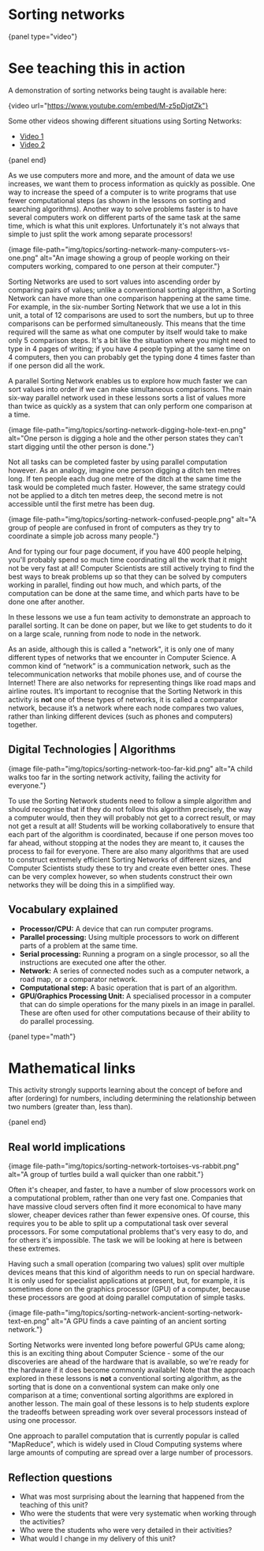 # Sorting networks

{panel type="video"}

# See teaching this in action

A demonstration of sorting networks being taught is available here:

{video url="https://www.youtube.com/embed/M-z5pDjqtZk"}

Some other videos showing different situations using Sorting Networks:

-   [Video 1](https://www.youtube.com/watch?v=LOxfdsBBjKI)
-   [Video 2](https://www.youtube.com/watch?v=30WcPnvfiKE)

{panel end}

As we use computers more and more, and the amount of data we use increases, we
want them to process information as quickly as possible.
One way to increase the speed of a computer is to write programs that use fewer
computational steps (as shown in the lessons on sorting and searching
algorithms).
Another way to solve problems faster is to have several computers work on
different parts of the same task at the same time, which is what this unit
explores.
Unfortunately it's not always that simple to just split the work among separate
processors!

{image file-path="img/topics/sorting-network-many-computers-vs-one.png" alt="An image showing a group of people working on their computers working, compared to one person at their computer."}

Sorting Networks are used to sort values into ascending order by comparing pairs
of values; unlike a conventional sorting algorithm, a Sorting Network can have
more than one comparison happening at the same time.
For example, in the six-number Sorting Network that we use a lot in this unit,
a total of 12 comparisons are used to sort the numbers, but up to three
comparisons can be performed simultaneously.
This means that the time required will the same as what one computer by itself
would take to make only 5 comparison steps.
It's a bit like the situation where you might need to type in 4 pages of
writing; if you have 4 people typing at the same time on 4 computers, then you
can probably get the typing done 4 times faster than if one person did all the
work.

A parallel Sorting Network enables us to explore how much faster we can sort
values into order if we can make simultaneous comparisons.
The main six-way parallel network used in these lessons sorts a list of values
more than twice as quickly as a system that can only perform one comparison at
a time.

{image file-path="img/topics/sorting-network-digging-hole-text-en.png" alt="One person is digging a hole and the other person states they can't start digging until the other person is done."}

Not all tasks can be completed faster by using parallel computation however.
As an analogy, imagine one person digging a ditch ten metres long.
If ten people each dug one metre of the ditch at the same time the task would
be completed much faster.
However, the same strategy could not be applied to a ditch ten metres deep, the
second metre is not accessible until the first metre has been dug.

{image file-path="img/topics/sorting-network-confused-people.png" alt="A group of people are confused in front of computers as they try to coordinate a simple job across many people."}

And for typing our four page document, if you have 400 people helping, you'll
probably spend so much time coordinating all the work that it might not be very
fast at all!
Computer Scientists are still actively trying to find the best ways to break
problems up so that they can be solved by computers working in parallel, finding
out how much, and which parts, of the computation can be done at the same time,
and which parts have to be done one after another.

In these lessons we use a fun team activity to demonstrate an approach to
parallel sorting.
It can be done on paper, but we like to get students to do it on a large scale,
running from node to node in the network.

As an aside, although this is called a "network", it is only one of many
different types of networks that we encounter in Computer Science.
A common kind of “network” is a communication network, such as the
telecommunication networks that mobile phones use, and of course the Internet!
There are also networks for representing things like road maps and airline
routes.
It’s important to recognise that the Sorting Network in this activity is **not**
one of these types of networks, it is called a comparator network, because it’s
a network where each node compares two values, rather than linking different
devices (such as phones and computers) together.

## Digital Technologies | Algorithms

{image file-path="img/topics/sorting-network-too-far-kid.png" alt="A child walks too far in the sorting network activity, failing the activity for everyone."}

To use the Sorting Network students need to follow a simple algorithm and should
recognise that if they do not follow this algorithm precisely, the way a
computer would, then they will probably not get to a correct result, or may not
get a result at all!
Students will be working collaboratively to ensure that each part of the
algorithm is coordinated, because if one person moves too far ahead, without
stopping at the nodes they are meant to, it causes the process to fail for
everyone.
There are also many algorithms that are used to construct extremely efficient
Sorting Networks of different sizes, and Computer Scientists study these to try
and create even better ones.
These can be very complex however, so when students construct their own networks
they will be doing this in a simplified way.

## Vocabulary explained

-   **Processor/CPU:** A device that can run computer programs.
-   **Parallel processing:** Using multiple processors to work on different
    parts of a problem at the same time.
-   **Serial processing:** Running a program on a single processor, so all the
    instructions are executed one after the other.
-   **Network:** A series of connected nodes such as a computer network, a road
    map, or a comparator network.
-   **Computational step:** A basic operation that is part of an algorithm.
-   **GPU/Graphics Processing Unit:** A specialised processor in a computer that
    can do simple operations for the many pixels in an image in parallel.
    These are often used for other computations because of their ability to do
    parallel processing.

{panel type="math"}

# Mathematical links

This activity strongly supports learning about the concept of before and after
(ordering) for numbers, including determining the relationship between two
numbers (greater than, less than).

{panel end}

## Real world implications

{image file-path="img/topics/sorting-network-tortoises-vs-rabbit.png" alt="A group of turtles build a wall quicker than one rabbit."}

Often it's cheaper, and faster, to have a number of slow processors work on a
computational problem, rather than one very fast one.
Companies that have massive cloud servers often find it more economical to have
many slower, cheaper devices rather than fewer expensive ones.
Of course, this requires you to be able to split up a computational task over
several processors.
For some computational problems that's very easy to do, and for others it's
impossible.
The task we will be looking at here is between these extremes.

Having such a small operation (comparing two values) split over multiple
devices means that this kind of algorithm needs to run on special hardware.
It is only used for specialist applications at present, but, for example, it is
sometimes done on the graphics processor (GPU) of a computer, because these
processors are good at doing parallel computation of simple tasks.

{image file-path="img/topics/sorting-network-ancient-sorting-network-text-en.png" alt="A GPU finds a cave painting of an ancient sorting network."}

Sorting Networks were invented long before powerful GPUs came along; this is an
exciting thing about Computer Science - some of the our discoveries are ahead
of the hardware that is available, so we're ready for the hardware if it does
become commonly available!
Note that the approach explored in these lessons is **not** a conventional
sorting algorithm, as the sorting that is done on a conventional system can make
only one comparison at a time; conventional sorting algorithms are explored in
another lesson.
The main goal of these lessons is to help students explore the tradeoffs between
spreading work over several processors instead of using one processor.

One approach to parallel computation that is currently popular is called
"MapReduce", which is widely used in Cloud Computing systems where large amounts
of computing are spread over a large number of processors.

## Reflection questions

-   What was most surprising about the learning that happened from the teaching
    of this unit?
-   Who were the students that were very systematic when working through the
    activities?
-   Who were the students who were very detailed in their activities?
-   What would I change in my delivery of this unit?
